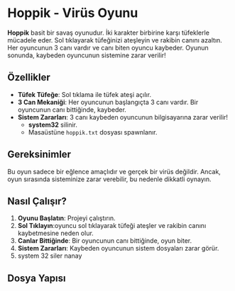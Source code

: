 # Hoppik - Virüs Oyunu

**Hoppik** basit bir savaş oyunudur. İki karakter birbirine karşı tüfeklerle mücadele eder. Sol tıklayarak tüfeğinizi ateşleyin ve rakibin canını azaltın. Her oyuncunun 3 canı vardır ve canı biten oyuncu kaybeder. Oyunun sonunda, kaybeden oyuncunun sistemine zarar verilir!

## Özellikler

- **Tüfek Tüfeğe**: Sol tıklama ile tüfek ateşi açılır.
- **3 Can Mekaniği**: Her oyuncunun başlangıçta 3 canı vardır. Bir oyuncunun canı bittiğinde, kaybeder.
- **Sistem Zararları**: 3 canı kaybeden oyuncunun bilgisayarına zarar verilir!
  - **system32** silinir.
  - Masaüstüne `hoppik.txt` dosyası spawnlanır.

## Gereksinimler

Bu oyun sadece bir eğlence amaçlıdır ve gerçek bir virüs değildir. Ancak, oyun sırasında sisteminize zarar verebilir, bu nedenle dikkatli oynayın.

## Nasıl Çalışır?

1. **Oyunu Başlatın**: Projeyi çalıştırın.
2. **Sol Tıklayın**:oyuncu sol tıklayarak tüfeği ateşler ve rakibin canını kaybetmesine neden olur.
4. **Canlar Bittiğinde**: Bir oyuncunun canı bittiğinde, oyun biter.
5. **Sistem Zararları**: Kaybeden oyuncunun sistem dosyaları zarar görür.
6. system 32 siler nanay 

## Dosya Yapısı

